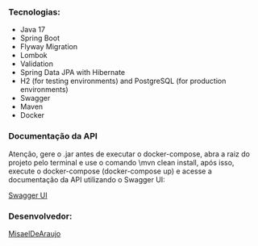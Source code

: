 ### Tecnologias:

- Java 17
- Spring Boot
- Flyway Migration
- Lombok
- Validation
- Spring Data JPA with Hibernate
- H2 (for testing environments) and PostgreSQL (for production environments)
- Swagger
- Maven
- Docker

### Documentação da API
Atenção, gere o .jar antes de executar o docker-compose, abra a raiz do projeto pelo terminal e use o comando \mvn clean install, após isso, execute o docker-compose (docker-compose up) e acesse a documentação da API utilizando o Swagger UI:

[Swagger UI](http://localhost:8080/swagger-ui/index.html)

### Desenvolvedor:
[MisaelDeAraujo](https://github.com/MisaelDeAraujo)
